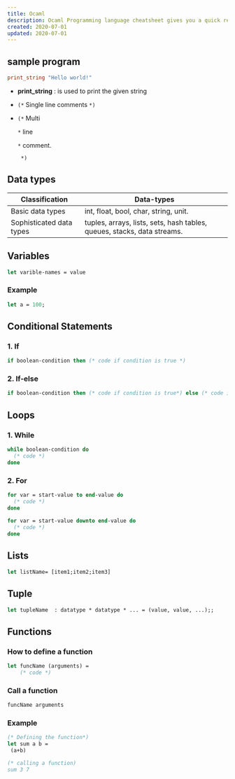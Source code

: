 ```yaml
---
title: Ocaml 
description: Ocaml Programming language cheatsheet gives you a quick reference to code syntax with examples makes it handy while coding.
created: 2020-07-01
updated: 2020-07-01
---
```



## sample program

```ocaml
print_string "Hello world!"
```

* **print_string** : is used to print the given string
* `(*` Single line comments `*)`
*  `(*` Multi
    
    `*` line
 
     `*` comment.
     
    ` *)`

## Data types

| Classification | Data-types | 
|----|----|
| Basic data types| int, float, bool, char, string, unit.|
| Sophisticated data types| tuples, arrays, lists, sets, hash tables, queues, stacks, data streams.|

## Variables

```ocaml
let varible-names = value
```
### Example
```ocaml
let a = 100;
```
## Conditional Statements

### 1. If

```ocaml
if boolean-condition then (* code if condition is true *)
```

### 2. If-else
```ocaml
if boolean-condition then (* code if condition is true*) else (* code if condition is false*)
```

## Loops
### 1. While

```ocaml
while boolean-condition do
  (* code *)
done
```

### 2. For

```ocaml
for var = start-value to end-value do
  (* code *)
done
  
for var = start-value downto end-value do
  (* code *)
done
```

## Lists
```ocaml
let listName= [item1;item2;item3]
```

## Tuple
```ocaml
let tupleName  : datatype * datatype * ... = (value, value, ...);;
```

## Functions

### How to define a function

```ocaml
let funcName (arguments) =
    (* code *)
```

### Call a function

```ocaml
funcName arguments
```
### Example
```ocaml
(* Defining the function*)
let sum a b =
 (a+b)

(* calling a function)
sum 3 7
```